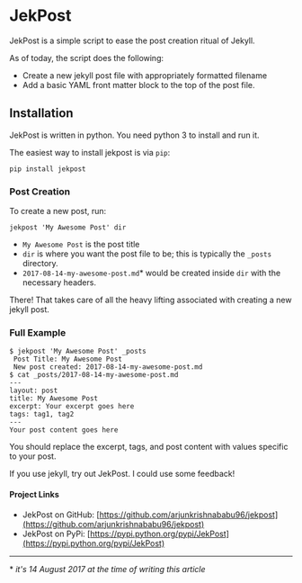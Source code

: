 # JekPost

JekPost is a simple script to ease the post creation ritual of Jekyll.

As of today, the script does the following:

* Create a new jekyll post file with appropriately formatted filename
* Add a basic YAML front matter block to the top of the post file.

## Installation

JekPost is written in python. You need python 3 to install and run it.

The easiest way to install jekpost is via `pip`:
```
pip install jekpost
```

### Post Creation

To create a new post, run:
```
jekpost 'My Awesome Post' dir
```

* `My Awesome Post` is the post title
* `dir` is where you want the post file to be; this is typically the `_posts` directory.
* `2017-08-14-my-awesome-post.md`* would be created inside `dir` with the necessary headers.

There! That takes care of all the heavy lifting associated with creating a new jekyll post.

### Full Example

```
$ jekpost 'My Awesome Post' _posts
 Post Title: My Awesome Post
 New post created: 2017-08-14-my-awesome-post.md
$ cat _posts/2017-08-14-my-awesome-post.md
---
layout: post
title: My Awesome Post
excerpt: Your excerpt goes here
tags: tag1, tag2
---
Your post content goes here
```

You should replace the excerpt, tags, and post content with values specific to your post.

If you use jekyll, try out JekPost. I could use some feedback!


#### Project Links
* JekPost on GitHub: [https://github.com/arjunkrishnababu96/jekpost](https://github.com/arjunkrishnababu96/jekpost)
* JekPost on PyPi: [https://pypi.python.org/pypi/JekPost](https://pypi.python.org/pypi/JekPost)

---
\* *it's 14 August 2017 at the time of writing this article*
